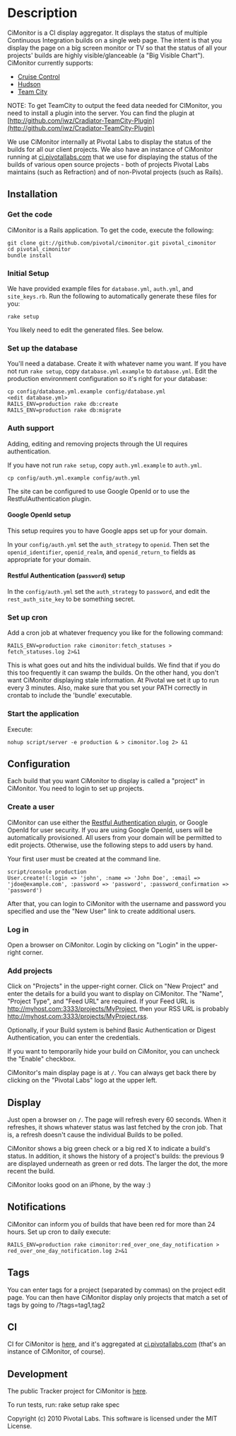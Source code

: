 Description
===========

CiMonitor is a CI display aggregator. It displays the status of multiple Continuous Integration builds on a single web page.
The intent is that you display the page on a big screen monitor or TV so that the status of all your projects' builds
are highly visible/glanceable (a "Big Visible Chart"). CiMonitor currently supports:

  * [Cruise Control](http://cruisecontrolrb.thoughtworks.com/)
  * [Hudson](http://hudson-ci.org/)
  * [Team City](http://www.jetbrains.com/teamcity/)

NOTE: To get TeamCity to output the feed data needed for CIMonitor, you need to install a plugin into the server.
You can find the plugin at [http://github.com/iwz/Cradiator-TeamCity-Plugin](http://github.com/iwz/Cradiator-TeamCity-Plugin)

We use CiMonitor internally at Pivotal Labs to display the status of the builds for all our client projects. We also
have an instance of CiMonitor running at [ci.pivotallabs.com](http://ci.pivotallabs.com) that we use for displaying the
status of the builds of various open source projects - both of projects Pivotal Labs maintains (such as Refraction)
and of non-Pivotal projects (such as
Rails).

## Installation

### Get the code

CiMonitor is a Rails application. To get the code, execute the following:

    git clone git://github.com/pivotal/cimonitor.git pivotal_cimonitor
    cd pivotal_cimonitor
    bundle install

### Initial Setup

We have provided example files for `database.yml`, `auth.yml`, and `site_keys.rb`.  Run the following to automatically
generate these files for you:

    rake setup

You likely need to edit the generated files.  See below.

### Set up the database

You'll need a database. Create it with whatever name you want.  If you have not run `rake setup`,
copy `database.yml.example` to `database.yml`.  Edit the production environment configuration so it's right
for your database:

    cp config/database.yml.example config/database.yml
    <edit database.yml>
    RAILS_ENV=production rake db:create
    RAILS_ENV=production rake db:migrate

### Auth support

Adding, editing and removing projects through the UI requires authentication.

If you have not run `rake setup`, copy `auth.yml.example` to `auth.yml`.

    cp config/auth.yml.example config/auth.yml

The site can be configured to use Google OpenId or to use the RestfulAuthentication plugin.

#### Google OpenId setup

This setup requires you to have Google apps set up for your domain. 

In your `config/auth.yml` set the `auth_strategy` to `openid`. Then set the `openid_identifier`, `openid_realm`, and `openid_return_to` fields as appropriate for your domain.

#### Restful Authentication (`password`) setup 

In the `config/auth.yml` set the `auth_strategy` to `password`, and edit the `rest_auth_site_key` to be something secret.

### Set up cron

Add a cron job at whatever frequency you like for the following command:

    RAILS_ENV=production rake cimonitor:fetch_statuses > fetch_statuses.log 2>&1

This is what goes out and hits the individual builds. We find that if you do this too frequently it
can swamp the builds. On the other hand, you don't want CiMonitor displaying stale information. At Pivotal we set it up to
run every 3 minutes.  Also, make sure that you set your PATH correctly in crontab to include the 'bundle' executable.

### Start the application

Execute:

    nohup script/server -e production & > cimonitor.log 2> &1

## Configuration

Each build that you want CiMonitor to display is called a "project" in CiMonitor. You need to login to set up projects.


### Create a user

CiMonitor can use either the [Restful Authentication plugin](http://github.com/technoweenie/restful-authentication), or Google OpenId for user security. If you are using Google OpenId, users will be automatically provisioned.  All users from your domain will be permitted to edit projects. Otherwise, use the following steps to add users by hand.

Your first user must be created at the command line.

    script/console production
    User.create!(:login => 'john', :name => 'John Doe', :email => 'jdoe@example.com', :password => 'password', :password_confirmation => 'password')

After that, you can login to CiMonitor with the username and password you specified and use the "New User" link to create additional users.

### Log in

Open a browser on CiMonitor. Login by clicking on "Login" in the upper-right corner.

### Add projects

Click on "Projects" in the upper-right corner. Click on "New Project" and enter the details for a build
you want to display on CiMonitor. The "Name", "Project Type", and "Feed URL" are required. If your Feed URL is
http://myhost.com:3333/projects/MyProject, then your RSS URL is probably http://myhost.com:3333/projects/MyProject.rss.

Optionally, if your Build system is behind Basic Authentication or Digest Authentication, you can enter the credentials.

If you want to temporarily hide your build on CiMonitor, you can uncheck the "Enable" checkbox.

CiMonitor's main display page is at `/`. You can always get back there by clicking on the "Pivotal Labs" logo at the upper
left.

## Display

Just open a browser on `/`. The page will refresh every 60 seconds. When it refreshes, it shows whatever status was last
fetched by the cron job. That is, a refresh doesn't cause the individual Builds to be polled.

CiMonitor shows a big green check or a big red X to indicate a build's status. In addition, it shows the history of a
project's builds: the previous 9 are displayed underneath as green or red dots. The larger the dot, the more recent the
build.

CiMonitor looks good on an iPhone, by the way :)

## Notifications

CiMonitor can inform you of builds that have been red for more than 24 hours. Set up cron to daily execute:

    RAILS_ENV=production rake cimonitor:red_over_one_day_notification > red_over_one_day_notification.log 2>&1

## Tags

You can enter tags for a project (separated by commas) on the project edit page.  You can then have CiMonitor display
only projects that match a set of tags by going to /?tags=tag1,tag2

## CI

CI for CiMonitor is [here](http://ci.pivotallabs.com:3333/builds/CiMonitor), and it's aggregated at [ci.pivotallabs.com](http://ci.pivotallabs.com)
(that's an instance of CiMonitor, of course).

## Development

The public Tracker project for CiMonitor is [here](http://www.pivotaltracker.com/projects/2872).

To run tests, run:
    rake setup
    rake spec

Copyright (c) 2010 Pivotal Labs. This software is licensed under the MIT License.
